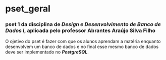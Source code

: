 # pset_geral
### pset 1 da disciplina de _Design e Desenvolvimento de Banco de Dados I_, aplicada pelo professor Abrantes Araújo Silva Filho
O ojetivo do pset é fazer com que os alunos aprendam a matéria enquanto desenvolvem um banco de dados e no final esse mesmo banco de dados deve ser implementado no ***PostgreSQL***. 

